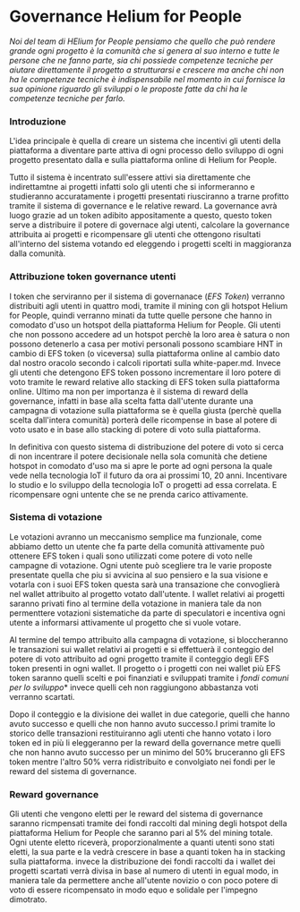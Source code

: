 # Governance Helium for People
<em>Noi del team di HElium for People pensiamo che quello che può rendere grande ogni progetto è la comunità che si genera al suo interno e tutte le persone che ne fanno parte, sia chi possiede competenze tecniche per aiutare direttamente il progetto a strutturarsi e crescere ma anche chi non ha le competenze tecniche è indispensabile nel momento in cui fornisce la sua opinione riguardo gli sviluppi o le proposte fatte da chi ha le competenze tecniche per farlo.</em>

### Introduzione

L'idea principale è quella di creare un sistema che incentivi gli utenti della piattaforma a diventare parte attiva di ogni processo dello sviluppo di ogni progetto presentato dalla e sulla piattaforma online di Helium for People.

Tutto il sistema è incentrato sull'essere attivi sia direttamente che indirettamtne ai progetti infatti solo gli utenti che si informeranno e studieranno accuratamente i progetti presentati riusciranno a trarne profitto tramite il sistema di governance e le relative reward.
La governance avrà luogo grazie ad un token adibito appositamente a questo, questo token serve a distribuire il potere di governace algi utenti, calcolare la governance attribuita ai progetti e ricompensare gli utenti che ottengono risultati all'interno del sistema votando ed eleggendo i progetti scelti in maggioranza dalla comunità.

### Attribuzione token governance utenti

I token che serviranno per il sistema di governanace (<em>EFS Token</em>) verranno distribuiti agli utenti in quattro modi, tramite il mining con gli hotspot Helium for People, quindi verranno minati da tutte quelle persone che hanno in comodato d'uso un hotspot della piattaforma Helium for People.
Gli utenti che non possono accedere ad un hotspot perchè la loro area è satura o non possono detenerlo a casa per motivi personali possono scambiare HNT in cambio di EFS token (o viceversa) sulla piattaforma online al cambio dato dal nostro oracolo secondo i calcoli riportati sulla white-paper.md.
Invece gli utenti che detengono EFS token possono incrementare il loro potere di voto tramite le reward relative allo stacking di EFS token sulla piattaforma online.
Ultimo ma non per importanza è il sistema di reward della governance, infatti in base alla scelta fatta dall'utente durante una campagna di votazione sulla piattaforma se è quella giusta (perchè quella scelta dall'intera comunità) porterà delle ricompense in base al potere di voto usato e in base allo stacking di potere di voto sulla piattaforma.

In definitiva con questo sistema di distribuzione del potere di voto si cerca di non incentrare il potere decisionale nella sola comunità che detiene hotspot in comodato d'uso ma si apre le porte ad ogni persona la quale vede nella tecnologia IoT il futuro da ora ai prossimi 10, 20 anni.
Incentivare lo studio e lo sviluppo della tecnologia IoT o progetti ad essa correlata.
E ricompensare ogni untente che se ne prenda carico attivamente.

### Sistema di votazione

Le votazioni avranno un meccanismo semplice ma funzionale, come abbiamo detto un utente che fa parte della comunità attivamente può ottenere EFS token i quali sono utilizzati come potere di voto nelle campagne di votazione.
Ogni utente può scegliere tra le varie proposte presentate quella che piu si avvicina al suo pensiero e la sua visione e votarla con i suoi EFS token questa sarà una transazione che convoglierà nel wallet attribuito al progetto votato dall'utente. I wallet relativi ai progetti saranno privati fino al termine della votazione in maniera tale da non permenttere votazioni sistematiche da parte di speculatori e incentiva ogni utente a informarsi attivamente ul progetto che si vuole votare.

Al termine del tempo attribuito alla campagna di votazione, si bloccheranno le transazioni sui wallet relativi ai progetti e si effettuerà il conteggio del potere di voto attribuito ad ogni progetto tramite il conteggio degli EFS token presenti in ogni wallet.
Il progetto o i progetti con nei wallet più EFS token saranno quelli scelti e poi finanziati e sviluppati tramite i <em>fondi comuni per lo sviluppo</em>* invece quelli ceh non raggiungono abbastanza voti verranno scartati.

Dopo il conteggio e la divisione dei wallet in due categorie, quelli che hanno avuto successo e quelli che non hanno avuto successo.I primi tramite lo storico delle transazioni restituiranno agli utenti che hanno votato i loro token ed in più li eleggeranno per la reward della governance metre quelli che non hanno avuto successo per un minimo del 50% bruceranno gli EFS token mentre l'altro 50% verra ridistribuito e convolgiato nei fondi per le reward del sistema di governance.

### Reward governance

Gli utenti che vengono eletti per le reward del sistema di governance saranno ricmpensati tramite dei fondi raccolti dal mining degli hotspot della piattaforma Helium for People che saranno pari al 5% del mining totale.
Ogni utente eletto riceverà, proporzionalmente a quanti utenti sono stati eletti, la sua parte e la vedrà crescere in base a quanti token ha in stacking sulla piattaforma.
invece la distribuzione dei fondi raccolti da i wallet dei progetti scartati verrà divisa in base al numero di utenti in egual modo, in maniera tale da permettere anche all'utente novizio o con poco potere di voto di essere ricompensato in modo equo e solidale per l'impegno dimotrato.

